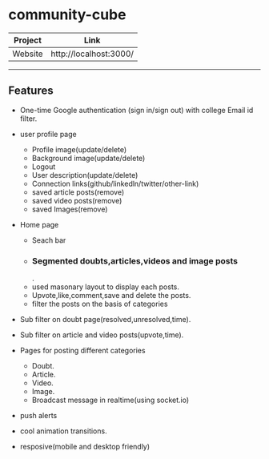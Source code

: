 # community-cube
| Project | Link |
| ------ | ------ |
| Website | http://localhost:3000/|

---
## Features
- One-time Google authentication (sign in/sign out)  with college Email id filter.
- user profile page
    - Profile image(update/delete)
    - Background image(update/delete)
    - Logout
    - User description(update/delete)
    - Connection links(github/linkedln/twitter/other-link)
    - saved article posts(remove)
    - saved video posts(remove)
    - saved Images(remove)

- Home page
    - Seach bar
    - <h3>Segmented doubts,articles,videos and image posts</h3>.
    - used masonary layout to display each posts.
    - Upvote,like,comment,save and delete the posts.
    - filter the posts on the basis of categories

- Sub filter on doubt page(resolved,unresolved,time).
- Sub filter on article and video posts(upvote,time).

- Pages for posting different categories
    - Doubt.
    - Article.
    - Video.
    - Image.
    - Broadcast message in realtime(using socket.io)

- push alerts
- cool animation transitions.
- resposive(mobile and desktop friendly)
    

    
    
